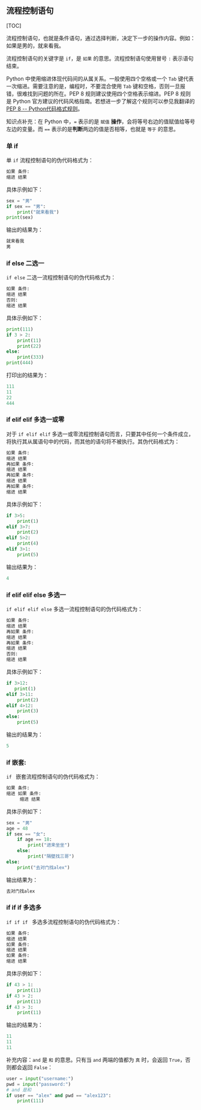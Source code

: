 ## 流程控制语句

[TOC]

流程控制语句，也就是条件语句，通过选择判断，决定下一步的操作内容。例如：如果是男的，就来看我。

流程控制语句的关键字是 `if`，是 `如果` 的意思。流程控制语句使用冒号 `:` 表示语句结束。

Python 中使用缩进体现代码间的从属关系。一般使用四个空格或一个 `Tab` 键代表一次缩进。需要注意的是，编程时，不要混合使用 `Tab` 键和空格，否则一旦报错，很难找到问题的所在。PEP 8 规则建议使用四个空格表示缩进。PEP 8 规则是 Python 官方建议的代码风格指南。若想进一步了解这个规则可以参见我翻译的 [PEP 8 -- Python代码格式规则](..\translation\PEP8.md)。

知识点补充：在 Python 中，`=` 表示的是 `赋值` **操作**，会将等号右边的值赋值给等号左边的变量。而 `==` 表示的是**判断**两边的值是否相等，也就是 `等于` 的意思。

### 单 if

单 `if` 流程控制语句的伪代码格式为：

```python
如果 条件:
缩进 结果
```

具体示例如下：

```python 
sex = "男"
if sex == "男":
    print("就来看我")
print(sex)
```

输出的结果为：

```python
就来看我
男
```

### if else 二选一

`if else` 二选一流程控制语句的伪代码格式为：

```python
如果 条件:
缩进 结果
否则:
缩进 结果
```

具体示例如下：

```python
print(111)
if 3 > 2:
    print(11)
    print(22)
else:
    print(333)
print(444)
```

打印出的结果为：

```python
111
11
22
444
```



### if elif elif 多选一或零

对于 `if elif elif` 多选一或零流程控制语句而言，只要其中任何一个条件成立，将执行其从属语句中的代码，而其他的语句将不被执行。其伪代码格式为：

```python
如果 条件:
缩进 结果
再如果 条件:
缩进 结果
再如果 条件:
缩进 结果
再如果 条件:
缩进 结果
```

具体示例如下：

```python
if 3>5:
    print(1)
elif 3>7:
    print(2)
elif 5>2:
    print(4)
elif 3>1:
    print(5)

```

输出结果为：

```python
4
```

### if elif elif else 多选一

`if elif elif else` 多选一流程控制语句的伪代码格式为：

```python
如果 条件:
缩进 结果
再如果 条件:
缩进 结果
再如果 条件:
缩进 结果
否则:
缩进 结果
```

具体示例如下：

```python
if 3>12:
   print(1)
elif 3>11:
    print(2)
elif 4>12:
    print(3)
else:
    print(5)
```

输出的结果为：

```python
5
```

### if 嵌套:

`if ` 嵌套流程控制语句的伪代码格式为：

```python
如果 条件:
缩进 如果 条件:
     缩进 结果
```

具体示例如下：

```python
sex = "男"
age = 48
if sex == "女":
    if age == 18:
        print("进来坐坐")
    else:
        print("隔壁找三哥")
else:
    print("去对门找alex")
```

输出结果为：

```python
去对门找alex
```

### if if if  多选多

`if if if ` 多选多流程控制语句的伪代码格式为：

```python
如果 条件:
缩进 结果
如果 条件:
缩进 结果
如果 条件:
缩进 结果
```

具体示例如下：

```python
if 43 > 1:
    print(11)
if 43 > 2:
    print(11)
if 43 > 3:
    print(11)
```

输出的结果为：

```python
11
11
11
```

补充内容：`and` 是 `和` 的意思。只有当 `and` 两端的值都为 `真` 时，会返回 `True`，否则都会返回 `False`：

```python
user = input("username:")
pwd = input("password:")
# and 是和
if user == "alex" and pwd == "alex123":
    print(111)
```

